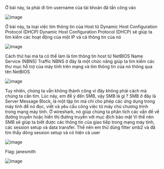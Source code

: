 Ở bài này, ta phải đi tìm username của tài khoản đã tấn công vào

![image](https://github.com/anhshidou/EHCCTFTraining/assets/120787381/86fe3bd9-03d4-429c-8e65-bcf819f0f47e)

Ở bài này, ta loại việc tìm thông tin của Host từ Dynamic Host Configuration Protocol (DHCP)
Dynamic Host Configuration Protocol (DHCP) sẽ giúp ta tìm kiếm các hoạt động của một IP và cả thông tin của nó

![image](https://github.com/anhshidou/EHCCTFTraining/assets/120787381/c8541f49-ffc9-4cce-934f-5ae899e87983)

Cách thứ hai mà ta có thể làm là tìm thông tin host từ NetBIOS Name Service (NBNS) Traffic
NBNS ở đây là một chức năng giúp ta tìm kiếm các thư mục hỗ trợ của máy tính trên mạng và tìm thông tin của nó thông qua tên NetBIOS

![image](https://github.com/anhshidou/EHCCTFTraining/assets/120787381/8794b0a9-fd70-46b7-a48b-70130c930110)

Tuy nhiên, chúng ta vẫn không thành công vì đây không phải cách mà chúng ta cần tìm. Lúc này, em để ý đến SMB, vậy SMB là gì ?
SMB ở đây là Server Message Block, là một tập tin mà chỉ cho phép các ứng dụng trong máy tính để nó đọc, viết và yêu cầu công việc từ máy chủ chương trình trong mạng máy tính. Ở wireshark, nó giúp chúng ta phân tích các vấn đề về đường truyền hoặc hiển thị đường truyền với mục đích bảo mật
Vì thế nên SMB sẽ giúp ta biết được các thông tin của giao tiếp trong mạng máy tính, các session setup và data transfer.
Thế nên em thử dùng filter smb2 và đã tìm thấy dòng session setup và có hiện cả user

![image](https://github.com/anhshidou/EHCCTFTraining/assets/120787381/243ab6b6-a64e-4850-9ca6-de671e044df8)

Flag: janesmith

![image](https://github.com/anhshidou/EHCCTFTraining/assets/120787381/3ffa6a56-6172-4dcc-9ee9-039527e7ffef)
